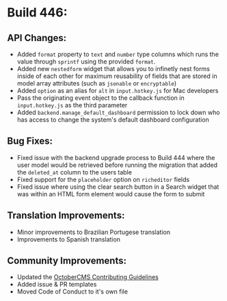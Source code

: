 # Build 446:

## API Changes:
- Added `format` property to `text` and `number` type columns which runs the value through `sprintf` using the provided `format`.
- Added new `nestedform` widget that allows you to infinetly nest forms inside of each other for maximum reusability of fields that are stored in model array attributes (such as `jsonable` or `encryptable`)
- Added `option` as an alias for `alt` in `input.hotkey.js` for Mac developers
- Pass the originating event object to the callback function in `input.hotkey.js` as the third parameter
- Added `backend.manage_default_dashboard` permission to lock down who has access to change the system's default dashboard configuration

## Bug Fixes:
- Fixed issue with the backend upgrade process to Build 444 where the user model would be retrieved before running the migration that added the `deleted_at` column to the users table
- Fixed support for the `placeholder` option on `richeditor` fields
- Fixed issue where using the clear search button in a Search widget that was within an HTML form element would cause the form to submit

## Translation Improvements:
- Minor improvements to Brazilian Portugese translation
- Improvements to Spanish translation

## Community Improvements:
- Updated the [OctoberCMS Contributing Guidelines](https://github.com/octobercms/october/blob/master/.github/CONTRIBUTING.md)
- Added issue & PR templates
- Moved Code of Conduct to it's own file